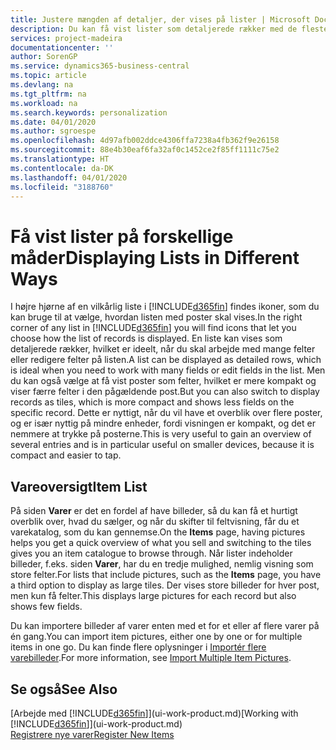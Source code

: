 ```yaml
---
title: Justere mængden af detaljer, der vises på lister | Microsoft Docs
description: Du kan få vist lister som detaljerede rækker med de fleste oplysninger eller som felter, der er lette at løbe igennem, og som kan indeholde miniaturebilleder.
services: project-madeira
documentationcenter: ''
author: SorenGP
ms.service: dynamics365-business-central
ms.topic: article
ms.devlang: na
ms.tgt_pltfrm: na
ms.workload: na
ms.search.keywords: personalization
ms.date: 04/01/2020
ms.author: sgroespe
ms.openlocfilehash: 4d97afb002ddce4306ffa7238a4fb362f9e26158
ms.sourcegitcommit: 88e4b30eaf6fa32af0c1452ce2f85ff1111c75e2
ms.translationtype: HT
ms.contentlocale: da-DK
ms.lasthandoff: 04/01/2020
ms.locfileid: "3188760"
---
```

# <a name="displaying-lists-in-different-ways"></a><span data-ttu-id="d9720-103">Få vist lister på forskellige måder</span><span class="sxs-lookup"><span data-stu-id="d9720-103">Displaying Lists in Different Ways</span></span>
<span data-ttu-id="d9720-104">I højre hjørne af en vilkårlig liste i [!INCLUDE[d365fin](includes/d365fin_md.md)] findes ikoner, som du kan bruge til at vælge, hvordan listen med poster skal vises.</span><span class="sxs-lookup"><span data-stu-id="d9720-104">In the right corner of any list in [!INCLUDE[d365fin](includes/d365fin_md.md)] you will find icons that let you choose how the list of records is displayed.</span></span> <span data-ttu-id="d9720-105">En liste kan vises som detaljerede rækker, hvilket er ideelt, når du skal arbejde med mange felter eller redigere felter på listen.</span><span class="sxs-lookup"><span data-stu-id="d9720-105">A list can be displayed as detailed rows, which is ideal when you need to work with many fields or edit fields in the list.</span></span> <span data-ttu-id="d9720-106">Men du kan også vælge at få vist poster som felter, hvilket er mere kompakt og viser færre felter i den pågældende post.</span><span class="sxs-lookup"><span data-stu-id="d9720-106">But you can also switch to display records as tiles, which is more compact and shows less fields on the specific record.</span></span> <span data-ttu-id="d9720-107">Dette er nyttigt, når du vil have et overblik over flere poster, og er især nyttig på mindre enheder, fordi visningen er kompakt, og det er nemmere at trykke på posterne.</span><span class="sxs-lookup"><span data-stu-id="d9720-107">This is very useful to gain an overview of several entries and is in particular useful on smaller devices, because it is compact and easier to tap.</span></span>

## <a name="item-list"></a><span data-ttu-id="d9720-108">Vareoversigt</span><span class="sxs-lookup"><span data-stu-id="d9720-108">Item List</span></span>
<span data-ttu-id="d9720-109">På siden **Varer** er det en fordel af have billeder, så du kan få et hurtigt overblik over, hvad du sælger, og når du skifter til feltvisning, får du et varekatalog, som du kan gennemse.</span><span class="sxs-lookup"><span data-stu-id="d9720-109">On the **Items** page, having pictures helps you get a quick overview of what you sell and switching to the tiles gives you an item catalogue to browse through.</span></span> <span data-ttu-id="d9720-110">Når lister indeholder billeder, f.eks. siden **Varer**, har du en tredje mulighed, nemlig visning som store felter.</span><span class="sxs-lookup"><span data-stu-id="d9720-110">For lists that include pictures, such as the **Items** page, you have a third option to display as large tiles.</span></span> <span data-ttu-id="d9720-111">Der vises store billeder for hver post, men kun få felter.</span><span class="sxs-lookup"><span data-stu-id="d9720-111">This displays large pictures for each record but also shows few fields.</span></span>

<span data-ttu-id="d9720-112">Du kan importere billeder af varer enten med et for et eller af flere varer på én gang.</span><span class="sxs-lookup"><span data-stu-id="d9720-112">You can import item pictures, either one by one or for multiple items in one go.</span></span> <span data-ttu-id="d9720-113">Du kan finde flere oplysninger i [Importér flere varebilleder](inventory-how-import-item-pictures.md).</span><span class="sxs-lookup"><span data-stu-id="d9720-113">For more information, see [Import Multiple Item Pictures](inventory-how-import-item-pictures.md).</span></span>  

## <a name="see-also"></a><span data-ttu-id="d9720-114">Se også</span><span class="sxs-lookup"><span data-stu-id="d9720-114">See Also</span></span>
<span data-ttu-id="d9720-115">[Arbejde med [!INCLUDE[d365fin](includes/d365fin_md.md)]](ui-work-product.md)</span><span class="sxs-lookup"><span data-stu-id="d9720-115">[Working with [!INCLUDE[d365fin](includes/d365fin_md.md)]](ui-work-product.md)</span></span>  
[<span data-ttu-id="d9720-116">Registrere nye varer</span><span class="sxs-lookup"><span data-stu-id="d9720-116">Register New Items</span></span>](inventory-how-register-new-items.md)  
